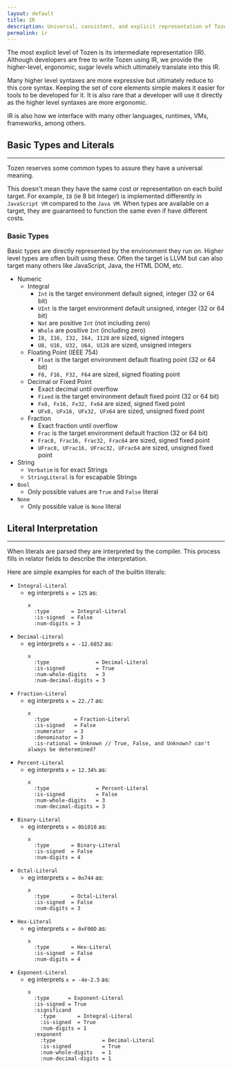```yaml
---
layout: default
title: IR
description: Universal, consistent, and explicit representation of Tozen Language
permalink: ir
---
```


The most explicit level of Tozen is its intermediate representation (IR).
Although developers are free to write Tozen using IR, we provide the higher-level, ergonomic, sugar levels which ultimately translate into this IR.

Many higher level syntaxes are more expressive but ultimately reduce to this core syntax.
Keeping the set of core elements simple makes it easier for tools to be developed for it.
It is also rare that a developer will use it directly as the higher level syntaxes are more ergonomic.

IR is also how we interface with many other languages, runtimes, VMs, frameworks, among others.


## Basic Types and Literals
------------------------------------------------------------------------------------------------------------

Tozen reserves some common types to assure they have a universal meaning.

This doesn't mean they have the same cost or representation on each build target.
For example, `I8` (ie 8 bit Integer) is implemented differently in `JavaScript VM` compared to the `Java VM`.
When types are available on a target, they are guaranteed to function the same even if have different costs.

### Basic Types

Basic types are directly represented by the environment they run on.
Higher level types are often built using these.
Often the target is LLVM but can also target many others like JavaScript, Java, the HTML DOM, etc.

* Numeric
  * Integral
    * `Int` is the target environment default signed, integer (32 or 64 bit)
    * `UInt` is the target environment default unsigned, integer (32 or 64 bit)
    * `Nat` are positive `Int` (not including zero)
    * `Whole` are positive `Int` (including zero)
    * `I8, I16, I32, I64, I128` are sized, signed integers
    * `U8, U16, U32, U64, U128` are sized, unsigned integers
  * Floating Point (IEEE 754)
    * `Float` is the target environment default floating point (32 or 64 bit)
    * `F8, F16, F32, F64` are sized, signed floating point
  * Decimal or Fixed Point
    * Exact decimal until overflow
    * `Fixed` is the target environment default fixed point (32 or 64 bit)
    * `Fx8, Fx16, Fx32, Fx64` are sized, signed fixed point
    * `UFx8, UFx16, UFx32, UFx64` are sized, unsigned fixed point
  * Fraction
    * Exact fraction until overflow
    * `Frac` is the target environment default fraction (32 or 64 bit)
    * `Frac8, Frac16, Frac32, Frac64` are sized, signed fixed point
    * `UFrac8, UFrac16, UFrac32, UFrac64` are sized, unsigned fixed point
* String
  * `Verbatim` is for exact Strings
  * `StringLiteral` is for escapable Strings
* `Bool`
  * Only possible values are `True` and `False` literal
* `None`
  * Only possible value is `None` literal


## Literal Interpretation
------------------------------------------------------------------------------------------------------------

When literals are parsed they are interpreted by the compiler.
This process fills in relator fields to describe the interpretation.

Here are simple examples for each of the builtin literals:
* `Integral-Literal`
  * eg interprets `x = 125` as:
    ```
    x
      :type       = Integral-Literal
      :is-signed  = False
      :num-digits = 3
    ```
* `Decimal-Literal`
  * eg interprets `x = -12.6852` as:
    ```
    x
      :type               = Decimal-Literal
      :is-signed          = True
      :num-whole-digits   = 3
      :num-decimal-digits = 3
    ```
* `Fraction-Literal`
  * eg interprets `x = 22./7` as:
    ```
    x
      :type        = Fraction-Literal
      :is-signed   = False
      :numerator   = 3
      :denominator = 3
      :is-rational = Unknown // True, False, and Unknown? can't always be deteremined?
    ```
* `Percent-Literal`
  * eg interprets `x = 12.34%` as:
    ```
    x
      :type               = Percent-Literal
      :is-signed          = False
      :num-whole-digits   = 3
      :num-decimal-digits = 3
    ```
* `Binary-Literal`
  * eg interprets `x = 0b1010` as:
    ```
    x
      :type       = Binary-Literal
      :is-signed  = False
      :num-digits = 4
    ```
* `Octal-Literal`
  * eg interprets `x = 0o744` as:
    ```
    x
      :type       = Octal-Literal
      :is-signed  = False
      :num-digits = 3
    ```
* `Hex-Literal`
  * eg interprets `x = 0xF00D` as:
    ```
    x
      :type       = Hex-Literal
      :is-signed  = False
      :num-digits = 4
    ```
* `Exponent-Literal`
  * eg interprets `x = -4e-2.5` as:
    ```
    x
      :type      = Exponent-Literal
      :is-signed = True
      :significand
        :type       = Integral-Literal
        :is-signed  = True
        :num-digits = 1
      :exponent
        :type               = Decimal-Literal
        :is-signed          = True
        :num-whole-digits   = 1
        :num-decimal-digits = 1
    ```
